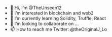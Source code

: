 - 👋 Hi, I’m @TheUnseen12
- 👀 I’m interested in blockchain and web3
- 🌱 I’m currently learning Solidity, Truffle, React
- 💞️ I’m looking to collaborate on ...
- 📫 How to reach me Twitter: @theOriginalJ_Lo

<!---
TheUnseen12/TheUnseen12 is a ✨ special ✨ repository because its `README.md` (this file) appears on your GitHub profile.
You can click the Preview link to take a look at your changes.
--->
